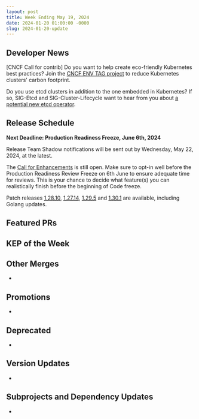 ```yaml
---
layout: post
title: Week Ending May 19, 2024
date: 2024-01-20 01:00:00 -0000
slug: 2024-01-20-update
---
```


## Developer News

[CNCF Call for contrib] Do you want to help create eco-friendly Kubernetes best practices? Join the [CNCF ENV TAG project](https://groups.google.com/a/kubernetes.io/g/dev/c/8U_ek4kCTiY/m/Dbqt0aLxBAAJ) to reduce Kubernetes clusters' carbon footprint.

Do you use etcd clusters in addition to the one embedded in Kubernetes? If so, SIG-Etcd and SIG-Cluster-Lifecycle want to hear from you about [a potential new etcd operator](https://forms.gle/rfrKVgxHx9Wgy9fz8).

## Release Schedule

**Next Deadline: Production Readiness Freeze, June 6th, 2024**

Release Team Shadow notifications will be sent out by Wednesday, May 22, 2024, at the latest.

The [Call for Enhancements](https://groups.google.com/a/kubernetes.io/g/dev/c/iCuRTRmG6Yw/m/U7Upxp0uAgAJ) is still open. Make sure to opt-in well before the Production Readiness Review Freeze on 6th June to ensure adequate time for reviews. This is your chance to decide what feature(s) you can realistically finish before the beginning of Code freeze.

Patch releases [1.28.10](https://git.k8s.io/kubernetes/CHANGELOG/CHANGELOG-1.28.md), [1.27.14](https://git.k8s.io/kubernetes/CHANGELOG/CHANGELOG-1.27.md), [1.29.5](https://git.k8s.io/kubernetes/CHANGELOG/CHANGELOG-1.29.md) and [1.30.1](https://git.k8s.io/kubernetes/CHANGELOG/CHANGELOG-1.30.md)  are available, including Golang updates.

## Featured PRs


## KEP of the Week


## Other Merges

*

## Promotions

*

## Deprecated

*

## Version Updates

*

## Subprojects and Dependency Updates

*
